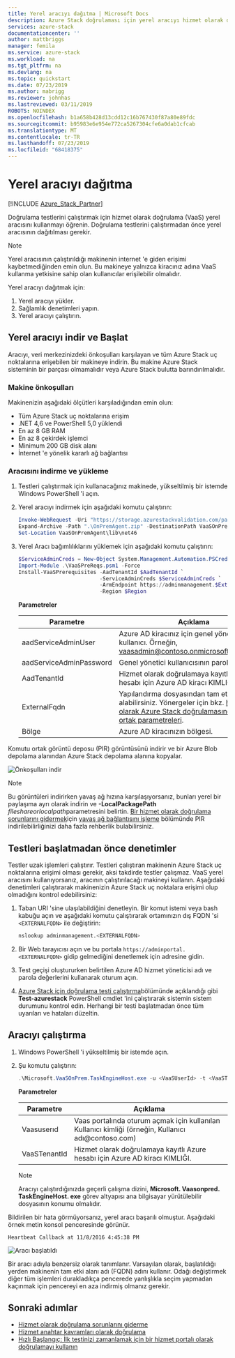 ```yaml
---
title: Yerel aracıyı dağıtma | Microsoft Docs
description: Azure Stack doğrulaması için yerel aracıyı hizmet olarak dağıtın.
services: azure-stack
documentationcenter: ''
author: mattbriggs
manager: femila
ms.service: azure-stack
ms.workload: na
ms.tgt_pltfrm: na
ms.devlang: na
ms.topic: quickstart
ms.date: 07/23/2019
ms.author: mabrigg
ms.reviewer: johnhas
ms.lastreviewed: 03/11/2019
ROBOTS: NOINDEX
ms.openlocfilehash: b1a658b428d13cdd12c16b767430f87a80e89fdc
ms.sourcegitcommit: b95983e6e954e772ca5267304cfe6a0dab1cfcab
ms.translationtype: MT
ms.contentlocale: tr-TR
ms.lasthandoff: 07/23/2019
ms.locfileid: "68418375"
---
```

# <a name="deploy-the-local-agent"></a>Yerel aracıyı dağıtma

[!INCLUDE [Azure_Stack_Partner](./includes/azure-stack-partner-appliesto.md)]

Doğrulama testlerini çalıştırmak için hizmet olarak doğrulama (VaaS) yerel aracısını kullanmayı öğrenin. Doğrulama testlerini çalıştırmadan önce yerel aracısının dağıtılması gerekir.

> [!Note]  
> Yerel aracısının çalıştırıldığı makinenin internet 'e giden erişimi kaybetmediğinden emin olun. Bu makineye yalnızca kiracınız adına VaaS kullanma yetkisine sahip olan kullanıcılar erişilebilir olmalıdır.

Yerel aracıyı dağıtmak için:

1. Yerel aracıyı yükler.
2. Sağlamlık denetimleri yapın.
3. Yerel aracıyı çalıştırın.

## <a name="download-and-start-the-local-agent"></a>Yerel aracıyı indir ve Başlat

Aracıyı, veri merkezinizdeki önkoşulları karşılayan ve tüm Azure Stack uç noktalarına erişebilen bir makineye indirin. Bu makine Azure Stack sisteminin bir parçası olmamalıdır veya Azure Stack bulutta barındırılmalıdır.

### <a name="machine-prerequisites"></a>Makine önkoşulları

Makinenizin aşağıdaki ölçütleri karşıladığından emin olun:

- Tüm Azure Stack uç noktalarına erişim
- .NET 4,6 ve PowerShell 5,0 yüklendi
- En az 8 GB RAM
- En az 8 çekirdek işlemci
- Minimum 200 GB disk alanı
- İnternet 'e yönelik kararlı ağ bağlantısı

### <a name="download-and-install-the-agent"></a>Aracısını indirme ve yükleme

1. Testleri çalıştırmak için kullanacağınız makinede, yükseltilmiş bir istemde Windows PowerShell 'i açın.
2. Yerel aracıyı indirmek için aşağıdaki komutu çalıştırın:

    ```powershell
    Invoke-WebRequest -Uri "https://storage.azurestackvalidation.com/packages/Microsoft.VaaSOnPrem.TaskEngineHost.latest.nupkg" -outfile "OnPremAgent.zip"
    Expand-Archive -Path ".\OnPremAgent.zip" -DestinationPath VaaSOnPremAgent -Force
    Set-Location VaaSOnPremAgent\lib\net46
    ```

3. Yerel Aracı bağımlılıklarını yüklemek için aşağıdaki komutu çalıştırın:

    ```powershell
    $ServiceAdminCreds = New-Object System.Management.Automation.PSCredential "<aadServiceAdminUser>", (ConvertTo-SecureString "<aadServiceAdminPassword>" -AsPlainText -Force)
    Import-Module .\VaaSPreReqs.psm1 -Force
    Install-VaaSPrerequisites -AadTenantId $AadTenantId `
                              -ServiceAdminCreds $ServiceAdminCreds `
                              -ArmEndpoint https://adminmanagement.$ExternalFqdn `
                              -Region $Region
    ```

    **Parametreler**

    | Parametre | Açıklama |
    | --- | --- |
    | aadServiceAdminUser | Azure AD kiracınız için genel yönetici kullanıcı. Örneğin, vaasadmin@contoso.onmicrosoft.comolabilir. |
    | aadServiceAdminPassword | Genel yönetici kullanıcısının parolası. |
    | AadTenantId | Hizmet olarak doğrulamaya kayıtlı Azure hesabı için Azure AD kiracı KIMLIĞI. |
    | ExternalFqdn | Yapılandırma dosyasından tam etki alanı adını alabilirsiniz. Yönergeler için bkz. [hizmet olarak Azure Stack doğrulamasında Iş akışı ortak parametreleri](azure-stack-vaas-parameters.md). |
    | Bölge | Azure AD kiracınızın bölgesi. |

Komutu ortak görüntü deposu (PIR) görüntüsünü indirir ve bir Azure Blob depolama alanından Azure Stack depolama alanına kopyalar.

![Önkoşulları indir](media/installingprereqs.png)

> [!Note]
> Bu görüntüleri indirirken yavaş ağ hızına karşılaşıyorsanız, bunları yerel bir paylaşıma ayrı olarak indirin ve **-LocalPackagePath** *fileshareorlocalpath*parametresini belirtin. [Bir hizmet olarak doğrulama sorunlarını gidermek](azure-stack-vaas-troubleshoot.md)için [yavaş ağ bağlantısını işleme](azure-stack-vaas-troubleshoot.md#handle-slow-network-connectivity) bölümünde PIR indirilebilirliğinizi daha fazla rehberlik bulabilirsiniz.

## <a name="checks-before-starting-the-tests"></a>Testleri başlatmadan önce denetimler

Testler uzak işlemleri çalıştırır. Testleri çalıştıran makinenin Azure Stack uç noktalarına erişimi olması gerekir, aksi takdirde testler çalışmaz. VaaS yerel aracısını kullanıyorsanız, aracının çalıştırılacağı makineyi kullanın. Aşağıdaki denetimleri çalıştırarak makinenizin Azure Stack uç noktalara erişimi olup olmadığını kontrol edebilirsiniz:

1. Taban URI 'sine ulaşılabildiğini denetleyin. Bir komut istemi veya bash kabuğu açın ve aşağıdaki komutu çalıştırarak ortamınızın dış FQDN 'si `<EXTERNALFQDN>` ile değiştirin:

    ```bash
    nslookup adminmanagement.<EXTERNALFQDN>
    ```

2. Bir Web tarayıcısı açın ve bu portala `https://adminportal.<EXTERNALFQDN>` gidip gelmediğini denetlemek için adresine gidin.

3. Test geçişi oluştururken belirtilen Azure AD hizmet yöneticisi adı ve parola değerlerini kullanarak oturum açın.

4. [Azure Stack için doğrulama testi çalıştırma](../operator/azure-stack-diagnostic-test.md)bölümünde açıklandığı gibi **Test-azurestack** PowerShell cmdlet 'ini çalıştırarak sistemin sistem durumunu kontrol edin. Herhangi bir testi başlatmadan önce tüm uyarıları ve hataları düzeltin.

## <a name="run-the-agent"></a>Aracıyı çalıştırma

1. Windows PowerShell 'i yükseltilmiş bir istemde açın.

2. Şu komutu çalıştırın:

    ```powershell
    .\Microsoft.VaaSOnPrem.TaskEngineHost.exe -u <VaaSUserId> -t <VaaSTenantId>
    ```

      **Parametreler**  

    | Parametre | Açıklama |
    | --- | --- |
    | Vaasuserıd | Vaas portalında oturum açmak için kullanılan Kullanıcı kimliği (örneğin, Kullanıcı adı\@contoso.com) |
    | VaaSTenantId | Hizmet olarak doğrulamaya kayıtlı Azure hesabı için Azure AD kiracı KIMLIĞI. |

    > [!Note]  
    > Aracıyı çalıştırdığınızda geçerli çalışma dizini, **Microsoft. Vaasonpred. TaskEngineHost. exe** görev altyapısı ana bilgisayar yürütülebilir dosyasının konumu olmalıdır.

Bildirilen bir hata görmüyorsanız, yerel aracı başarılı olmuştur. Aşağıdaki örnek metin konsol penceresinde görünür.

`Heartbeat Callback at 11/8/2016 4:45:38 PM`

![Aracı başlatıldı](media/startedagent.png)

Bir aracı adıyla benzersiz olarak tanımlanır. Varsayılan olarak, başlatıldığı yerden makinenin tam etki alanı adı (FQDN) adını kullanır. Odağı değiştirmek diğer tüm işlemleri durakladıkça pencerede yanlışlıkla seçim yapmadan kaçınmak için pencereyi en aza indirmiş olmanız gerekir.

## <a name="next-steps"></a>Sonraki adımlar

- [Hizmet olarak doğrulama sorunlarını giderme](azure-stack-vaas-troubleshoot.md)
- [Hizmet anahtar kavramları olarak doğrulama](azure-stack-vaas-key-concepts.md)
- [Hızlı Başlangıç: İlk testinizi zamanlamak için bir hizmet portalı olarak doğrulamayı kullanın](azure-stack-vaas-schedule-test-pass.md)